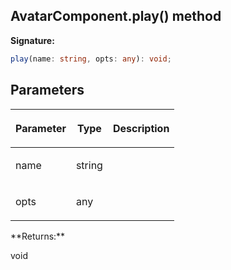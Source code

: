 
## AvatarComponent.play() method

**Signature:**

```typescript
play(name: string, opts: any): void;
```

## Parameters

<table><thead><tr><th>

Parameter


</th><th>

Type


</th><th>

Description


</th></tr></thead>
<tbody><tr><td>

name


</td><td>

string


</td><td>


</td></tr>
<tr><td>

opts


</td><td>

any


</td><td>


</td></tr>
</tbody></table>
**Returns:**

void

